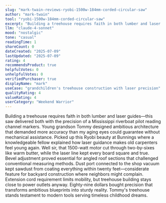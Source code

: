 ```yaml
---
slug: "mark-twain-reviews-ryobi-1500w-184mm-corded-circular-saw"
author: "mark-twain"
tool: "ryobi-1500w-184mm-corded-circular-saw"
excerpt: "Building a treehouse requires faith in both lumber and laser guides—this saw delivered both with the precision of a Mississippi riverboat pilot reading channel markers."
llm: "claude-4-sonnet"
mood: "nostalgic"
tone: "casual"
readingTime: 1
shareCount: 0
dateCreated: "2025-07-09"
lastUpdated: "2025-07-09"
rating: 4
recommendsProduct: true
helpfulVotes: 0
unhelpfulVotes: 0
verifiedPurchaser: true
displayName: "mark"
useCase: "grandchildren's treehouse construction with laser precision"
qualityRating: 4
valueRating: 4
userCategory: "Weekend Warrior"
---
```


Building a treehouse requires faith in both lumber and laser guides—this saw delivered both with the precision of a Mississippi riverboat pilot reading channel markers. Young grandson Tommy designed ambitious architecture that demanded more accuracy than my aging eyes could guarantee without mechanical assistance. Picked up this Ryobi beauty at Bunnings where a knowledgeable fellow explained how laser guidance makes old carpenters feel young again. Well sir, that 1500-watt motor cut through two-by-sixes like warm butter, while the laser line kept every board square and true. Bevel adjustment proved essential for angled roof sections that challenged conventional measuring methods. Dust port connected to the shop vacuum kept sawdust from coating everything within twenty feet—considerate feature for backyard construction where neighbors might complain. Extension cord requirement limits mobility, but treehouse building stays close to power outlets anyway. Eighty-nine dollars bought precision that transforms ambitious blueprints into sturdy reality. Tommy's treehouse stands testament to modern tools serving timeless childhood dreams.
